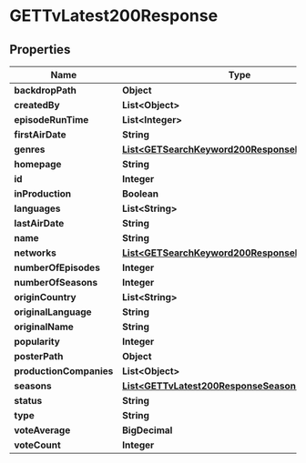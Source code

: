 

# GETTvLatest200Response


## Properties

| Name | Type | Description | Notes |
|------------ | ------------- | ------------- | -------------|
|**backdropPath** | **Object** |  |  [optional] |
|**createdBy** | **List&lt;Object&gt;** |  |  [optional] |
|**episodeRunTime** | **List&lt;Integer&gt;** |  |  [optional] |
|**firstAirDate** | **String** |  |  [optional] |
|**genres** | [**List&lt;GETSearchKeyword200ResponseResultsInner&gt;**](GETSearchKeyword200ResponseResultsInner.md) |  |  [optional] |
|**homepage** | **String** |  |  [optional] |
|**id** | **Integer** |  |  [optional] |
|**inProduction** | **Boolean** |  |  [optional] |
|**languages** | **List&lt;String&gt;** |  |  [optional] |
|**lastAirDate** | **String** |  |  [optional] |
|**name** | **String** |  |  [optional] |
|**networks** | [**List&lt;GETSearchKeyword200ResponseResultsInner&gt;**](GETSearchKeyword200ResponseResultsInner.md) |  |  [optional] |
|**numberOfEpisodes** | **Integer** |  |  [optional] |
|**numberOfSeasons** | **Integer** |  |  [optional] |
|**originCountry** | **List&lt;String&gt;** |  |  [optional] |
|**originalLanguage** | **String** |  |  [optional] |
|**originalName** | **String** |  |  [optional] |
|**popularity** | **Integer** |  |  [optional] |
|**posterPath** | **Object** |  |  [optional] |
|**productionCompanies** | **List&lt;Object&gt;** |  |  [optional] |
|**seasons** | [**List&lt;GETTvLatest200ResponseSeasonsInner&gt;**](GETTvLatest200ResponseSeasonsInner.md) |  |  [optional] |
|**status** | **String** |  |  [optional] |
|**type** | **String** |  |  [optional] |
|**voteAverage** | **BigDecimal** |  |  [optional] |
|**voteCount** | **Integer** |  |  [optional] |



